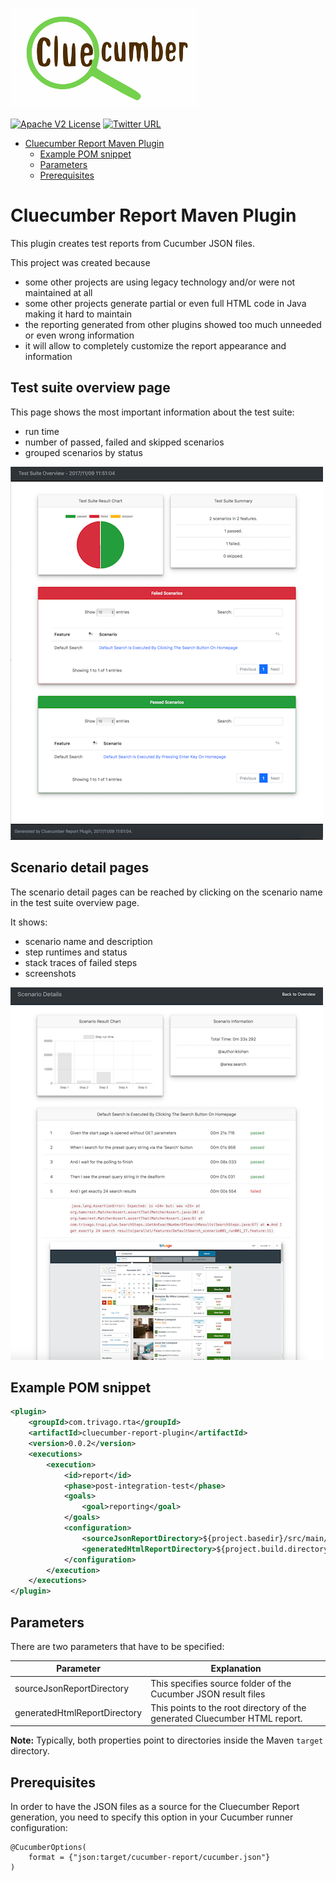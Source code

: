 ![cluecumber logo](documentation/img/cluecumber.png)

[![Apache V2 License](http://img.shields.io/badge/license-Apache%20V2-blue.svg)](http://www.apache.org/licenses/LICENSE-2.0)
[![Twitter URL](https://img.shields.io/twitter/url/http/shields.io.svg?style=social)](https://twitter.com/bischoffdev)

<!-- START doctoc generated TOC please keep comment here to allow auto update -->
<!-- DON'T EDIT THIS SECTION, INSTEAD RE-RUN doctoc TO UPDATE -->


- [Cluecumber Report Maven Plugin](#cluecumber-report-maven-plugin)
  - [Example POM snippet](#example-pom-snippet)
  - [Parameters](#parameters)
  - [Prerequisites](#prerequisites)

<!-- END doctoc generated TOC please keep comment here to allow auto update -->


# Cluecumber Report Maven Plugin

This plugin creates test reports from Cucumber JSON files.

This project was created because
- some other projects are using legacy technology and/or were not maintained at all
- some other projects generate partial or even full HTML code in Java making it hard to maintain
- the reporting generated from other plugins showed too much unneeded or even wrong information
- it will allow to completely customize the report appearance and information

## Test suite overview page

This page shows the most important information about the test suite:
- run time
- number of passed, failed and skipped scenarios
- grouped scenarios by status

![report_overview](documentation/img/report_overview.png)

## Scenario detail pages

The scenario detail pages can be reached by clicking on the scenario name in the test suite overview page.

It shows:
- scenario name and description
- step runtimes and status
- stack traces of failed steps
- screenshots

![report_detail](documentation/img/report_detail.png)

## Example POM snippet

```xml
<plugin>
    <groupId>com.trivago.rta</groupId>
    <artifactId>cluecumber-report-plugin</artifactId>
    <version>0.0.2</version>
    <executions>
        <execution>
            <id>report</id>
            <phase>post-integration-test</phase>
            <goals>
                <goal>reporting</goal>
            </goals>
            <configuration>
                <sourceJsonReportDirectory>${project.basedir}/src/main/resources/cucumber-report</sourceJsonReportDirectory>
                <generatedHtmlReportDirectory>${project.build.directory}/cluecumber-report</generatedHtmlReportDirectory>
            </configuration>
        </execution>
    </executions>
</plugin>
```

## Parameters

There are two parameters that have to be specified:

| Parameter | Explanation |
|---|---|
| sourceJsonReportDirectory | This specifies source folder of the Cucumber JSON result files |
| generatedHtmlReportDirectory | This points to the root directory of the generated Cluecumber HTML report. |

**Note:**
Typically, both properties point to directories inside the Maven ```target``` directory.

## Prerequisites

In order to have the JSON files as a source for the Cluecumber Report generation, you need to specify this option in your Cucumber runner configuration:
```
@CucumberOptions(
    format = {"json:target/cucumber-report/cucumber.json"}
)
```